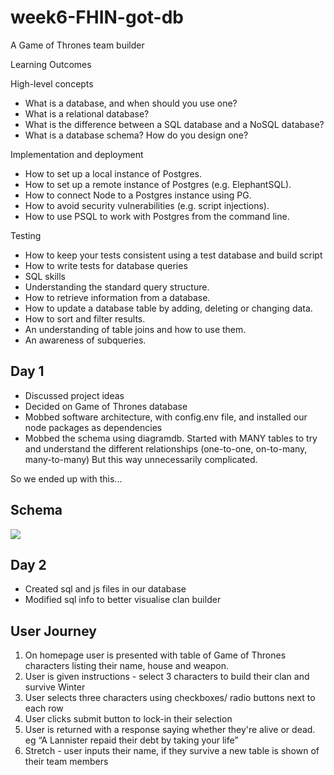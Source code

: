 # week6-FHIN-got-db
A Game of Thrones team builder

Learning Outcomes 

High-level concepts

- What is a database, and when should you use one?
- What is a relational database?
- What is the difference between a SQL database and a NoSQL database?
- What is a database schema? How do you design one?

Implementation and deployment

- How to set up a local instance of Postgres.
- How to set up a remote instance of Postgres (e.g. ElephantSQL).
- How to connect Node to a Postgres instance using PG.
- How to avoid security vulnerabilities (e.g. script injections).
- How to use PSQL to work with Postgres from the command line.

Testing

- How to keep your tests consistent using a test database and build script
- How to write tests for database queries
- SQL skills
- Understanding the standard query structure.
- How to retrieve information from a database.
- How to update a database table by adding, deleting or changing data.
- How to sort and filter results.
- An understanding of table joins and how to use them.
- An awareness of subqueries.


## Day 1

- Discussed project ideas
- Decided on Game of Thrones database
- Mobbed software architecture, with config.env file, and installed our node packages as dependencies
- Mobbed the schema using diagramdb. Started with MANY tables to try and understand the different relationships (one-to-one, on-to-many, many-to-many) But this way unnecessarily complicated. 

So we ended up with this...

## Schema
![](https://i.imgur.com/x5UV9Z6.png)


## Day 2 

- Created sql and js files in our database
- Modified sql info to better visualise clan builder

## User Journey

1. On homepage user is presented with table of Game of Thrones characters listing their name, house and weapon.
2. User is given instructions - select 3 characters to build their clan and survive Winter
3. User selects three characters using checkboxes/ radio buttons next to each row
4. User clicks submit button to lock-in their selection
5. User is returned with a response saying whether they're alive or dead. eg “A Lannister repaid their debt by taking your life”
6. Stretch - user inputs their name, if they survive a new table is shown of their team members
